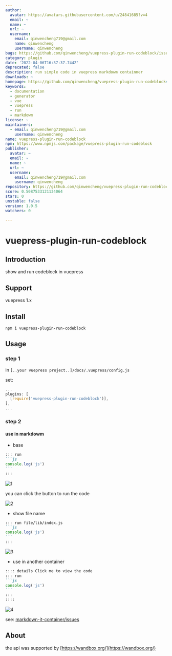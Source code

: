 ```yaml
---
author:
  avatar: https://avatars.githubusercontent.com/u/24841685?v=4
  email: ~
  name: ~
  url: ~
  username:
    email: qinwencheng719@gmail.com
    name: qinwencheng
    username: qinwencheng
bugs: https://github.com/qinwencheng/vuepress-plugin-run-codeblock/issues
category: plugin
date: '2022-04-06T16:37:37.744Z'
deprecated: false
description: run simple code in vuepress markdowm containner
downloads: ~
homepage: https://github.com/qinwencheng/vuepress-plugin-run-codeblock#readme
keywords:
  - documentation
  - generator
  - vue
  - vuepress
  - run
  - markdowm
license: ~
maintainers:
  - email: qinwencheng719@gmail.com
    username: qinwencheng
name: vuepress-plugin-run-codeblock
npm: https://www.npmjs.com/package/vuepress-plugin-run-codeblock
publisher:
  avatar: ~
  email: ~
  name: ~
  url: ~
  username:
    email: qinwencheng719@gmail.com
    username: qinwencheng
repository: https://github.com/qinwencheng/vuepress-plugin-run-codeblock
score: 0.5087533121134064
stars: 0
unstable: false
version: 1.0.5
watchers: 0

---
```


# vuepress-plugin-run-codeblock

## Introduction
show and run codeblock in vuepress

## Support
vuepress 1.x

## Install
`npm i vuepress-plugin-run-codeblock`

## Usage

### step 1
in `[..your vuepress project..]/docs/.vuepress/config.js`

set:
```js
...
plugins: [
  [require('vuepress-plugin-run-codeblock')],
],
...
```

### step 2

#### use in markdowm 

- base

````md
::: run
```js
console.log('js')
```
:::
````


![1](./img/1.png)

you can click the button to run the code

![2](./img/2.png)

- show file name
````md
::: run file/lib/index.js
```js
console.log('js')
```
:::
````
![3](./img/3.png)



- use in another container
````md
:::: details Click me to view the code
::: run
```js
console.log('js')
```
:::
::::
````

![4](./img/4.png)

see: [markdown-it-container/issues](https://github.com/markdown-it/markdown-it-container/issues/33#issuecomment-551111227)

## About 
the api was supported by [https://wandbox.org/](https://wandbox.org/)




<!-- todo:
1. 智能识别语言别名
2. 运行结果显示语言改为js,右上角content改成编译器提示信息
-->
